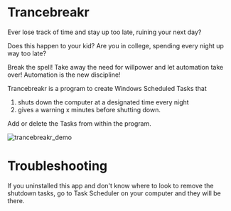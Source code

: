 # Trancebreakr

Ever lose track of time and stay up too late, ruining your next day? 

Does this happen to your kid? Are you in college, spending every night up way too late? 

Break the spell! Take away the need for willpower and let automation take over! Automation is the new discipline! 

Trancebreakr is a program to create Windows Scheduled Tasks that 
1) shuts down the computer at a designated time every night
2) gives a warning x minutes before shutting down. 

Add or delete the Tasks from within the program. 


![trancebreakr_demo](https://user-images.githubusercontent.com/6875673/202711070-5d5ae8ee-ea7e-42bb-8645-90b9c878e0e7.png)

# Troubleshooting

If you uninstalled this app and don't know where to look to remove the shutdown tasks, go to Task Scheduler on your computer and they will be there. 
